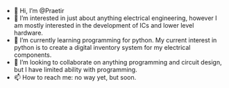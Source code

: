 - 👋 Hi, I’m @Praetir
- 👀 I’m interested in just about anything electrical engineering, however I am mostly interested in the development of ICs and lower level hardware.
- 🌱 I’m currently learning programming for python. My current interest in python is to create a digital inventory system for my electrical components.
- 💞️ I’m looking to collaborate on anything programming and circuit design, but I have limited ability with programming.
- 📫 How to reach me: no way yet, but soon.

<!---
Praetir/Praetir is a ✨ special ✨ repository because its `README.md` (this file) appears on your GitHub profile.
You can click the Preview link to take a look at your changes.
--->
